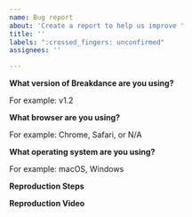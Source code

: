 ```yaml
---
name: Bug report
about: 'Create a report to help us improve '
title: ''
labels: ":crossed_fingers: unconfirmed"
assignees: ''

---
```


<!-- Please provide all of the information requested below. We're a small team and without all of this information it's not possible for us to help and your bug report will be closed. -->

**What version of Breakdance are you using?**

For example: v1.2

**What browser are you using?**

For example: Chrome, Safari, or N/A

**What operating system are you using?**

For example: macOS, Windows

**Reproduction  Steps**

<!-- In order for us to effectively troubleshoot and fix the bug you are experiencing, we need specific instructions on how to reproduce the issue. We need: detailed steps on how to reproduce the bug, including any specific elements or controls, any error messages or screenshots that may be relevant. We want you to describe the problem you're seeing and what behavior you expect instead. A reproduction is **required** when filing an issue — any issue opened without a reproduction will be closed and you'll be asked to create a new issue that includes a reproduction. -->

**Reproduction Video**

<!-- In order to better understand and reproduce the bug you are experiencing, it would be extremely helpful if you could provide a screen video of the issue. This will give us a visual representation of the problem and allow us to see exactly what is happening. We recommend using a free screen recording software such as Loom to record the video. -->
